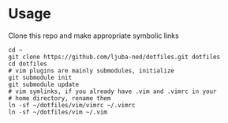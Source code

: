# Usage

Clone this repo and make appropriate symbolic links

```
cd ~
git clone https://github.com/ljuba-ned/dotfiles.git dotfiles
cd dotfiles
# vim plugins are mainly submodules, initialize
git submodule init
git submodule update
# vim symlinks, if you already have .vim and .vimrc in your
# home directory, rename them
ln -sf ~/dotfiles/vim/vimrc ~/.vimrc
ln -sf ~/dotfiles/vim ~/.vim
```

